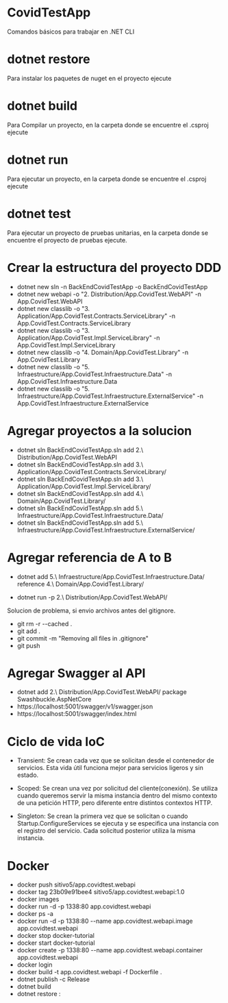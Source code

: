 # CovidTestApp

Comandos básicos para trabajar en .NET CLI

# dotnet restore
Para instalar los paquetes de nuget en el proyecto ejecute

# dotnet build
Para Compilar un proyecto, en la carpeta donde se encuentre el .csproj ejecute

# dotnet run 
Para ejecutar un proyecto, en la carpeta donde se encuentre el .csproj ejecute

# dotnet test
Para ejecutar un proyecto de pruebas unitarias, en la carpeta donde se encuentre el proyecto de pruebas ejecute.

# Crear la estructura del proyecto DDD

* dotnet new sln -n BackEndCovidTestApp -o BackEndCovidTestApp
* dotnet new webapi -o "2. Distribution/App.CovidTest.WebAPI" -n App.CovidTest.WebAPI
* dotnet new classlib -o "3. Application/App.CovidTest.Contracts.ServiceLibrary"  -n App.CovidTest.Contracts.ServiceLibrary
* dotnet new classlib -o "3. Application/App.CovidTest.Impl.ServiceLibrary"  -n App.CovidTest.Impl.ServiceLibrary
* dotnet new classlib -o "4. Domain/App.CovidTest.Library" -n App.CovidTest.Library
* dotnet new classlib -o "5. Infraestructure/App.CovidTest.Infraestructure.Data" -n App.CovidTest.Infraestructure.Data
* dotnet new classlib -o "5. Infraestructure/App.CovidTest.Infraestructure.ExternalService" -n App.CovidTest.Infraestructure.ExternalService

# Agregar proyectos a la solucion
* dotnet sln BackEndCovidTestApp.sln add 2.\ Distribution/App.CovidTest.WebAPI
* dotnet sln BackEndCovidTestApp.sln add 3.\ Application/App.CovidTest.Contracts.ServiceLibrary/
* dotnet sln BackEndCovidTestApp.sln add 3.\ Application/App.CovidTest.Impl.ServiceLibrary/
* dotnet sln BackEndCovidTestApp.sln add 4.\ Domain/App.CovidTest.Library/
* dotnet sln BackEndCovidTestApp.sln add 5.\ Infraestructure/App.CovidTest.Infraestructure.Data/
* dotnet sln BackEndCovidTestApp.sln add 5.\ Infraestructure/App.CovidTest.Infraestructure.ExternalService/

# Agregar referencia de A to B
* dotnet add 5.\ Infraestructure/App.CovidTest.Infraestructure.Data/ reference 4.\ Domain/App.CovidTest.Library/

* dotnet run -p 2.\ Distribution/App.CovidTest.WebAPI/


Solucion de problema, si envio archivos antes del gitignore.
* git rm -r --cached .
* git add .
* git commit -m "Removing all files in .gitignore"
* git push


# Agregar Swagger al API
* dotnet add 2.\ Distribution/App.CovidTest.WebAPI/  package Swashbuckle.AspNetCore
* https://localhost:5001/swagger/v1/swagger.json
* https://localhost:5001/swagger/index.html

# Ciclo de vida IoC
* Transient: Se crean cada vez que se solicitan desde el contenedor de servicios. Esta vida útil funciona mejor para servicios ligeros y sin estado.

* Scoped: Se crean una vez por solicitud del cliente(conexión). Se utiliza cuando queremos servir la misma instancia dentro del mismo contexto de una petición HTTP, pero diferente entre distintos contextos HTTP.

* Singleton: Se crean la primera vez que se solicitan o cuando Startup.ConfigureServices se ejecuta y se especifica una instancia con el registro del servicio. Cada solicitud posterior utiliza la misma instancia.

# Docker
* docker push sitivo5/app.covidtest.webapi
* docker tag 23b09e91bee4 sitivo5/app.covidtest.webapi:1.0
* docker images
* docker run -d -p 1338:80 app.covidtest.webapi
* docker ps -a
* docker run -d -p 1338:80 --name app.covidtest.webapi.image app.covidtest.webapi 
* docker stop docker-tutorial
* docker start docker-tutorial
* docker create -p 1338:80 --name app.covidtest.webapi.container app.covidtest.webapi
* docker login
* docker build -t app.covidtest.webapi -f Dockerfile .
* dotnet publish -c Release
* dotnet build
* dotnet restore : 

